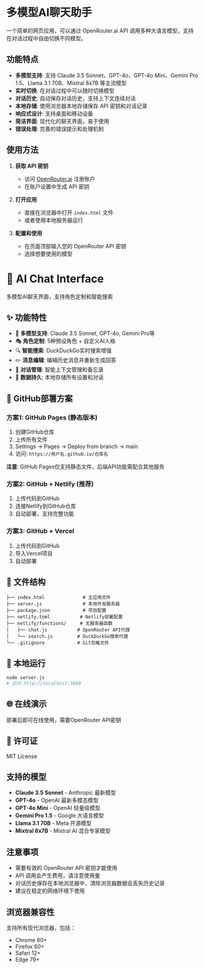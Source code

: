 # 多模型AI聊天助手

一个简单的网页应用，可以通过 OpenRouter.ai API 调用多种大语言模型，支持在对话过程中自由切换不同模型。

## 功能特点

- **多模型支持**: 支持 Claude 3.5 Sonnet、GPT-4o、GPT-4o Mini、Gemini Pro 1.5、Llama 3.1 70B、Mixtral 8x7B 等主流模型
- **实时切换**: 在对话过程中可以随时切换模型
- **对话历史**: 自动保存对话历史，支持上下文连续对话
- **本地存储**: 使用浏览器本地存储保存 API 密钥和对话记录
- **响应式设计**: 支持桌面和移动设备
- **简洁界面**: 现代化的聊天界面，易于使用
- **错误处理**: 完善的错误提示和处理机制

## 使用方法

1. **获取 API 密钥**
   - 访问 [OpenRouter.ai](https://openrouter.ai/) 注册账户
   - 在账户设置中生成 API 密钥

2. **打开应用**
   - 直接在浏览器中打开 `index.html` 文件
   - 或者使用本地服务器运行

3. **配置和使用**
   - 在页面顶部输入您的 OpenRouter API 密钥
   - 选择想要使用的模型

 # 🤖 AI Chat Interface

多模型AI聊天界面，支持角色定制和智能搜索

## ✨ 功能特性

- 🤖 **多模型支持**: Claude 3.5 Sonnet, GPT-4o, Gemini Pro等
- 🎭 **角色定制**: 5种预设角色 + 自定义AI人格
- 🔍 **智能搜索**: DuckDuckGo实时搜索增强
- ✏️ **消息编辑**: 编辑历史消息并重新生成回答
- 💬 **对话管理**: 智能上下文管理和备忘录
- 💾 **数据持久**: 本地存储所有设置和对话

## 🚀 GitHub部署方案

### 方案1: GitHub Pages (静态版本)
1. 创建GitHub仓库
2. 上传所有文件
3. Settings → Pages → Deploy from branch → main
4. 访问: `https://用户名.github.io/仓库名`

**注意**: GitHub Pages仅支持静态文件，后端API功能需配合其他服务

### 方案2: GitHub + Netlify (推荐)
1. 上传代码到GitHub
2. 连接Netlify到GitHub仓库
3. 自动部署，支持完整功能

### 方案3: GitHub + Vercel
1. 上传代码到GitHub  
2. 导入Vercel项目
3. 自动部署

## 📁 文件结构

```
├── index.html              # 主应用文件
├── server.js               # 本地开发服务器
├── package.json            # 项目配置
├── netlify.toml           # Netlify部署配置
├── netlify/functions/     # 无服务器函数
│   ├── chat.js           # OpenRouter API代理
│   └── search.js         # DuckDuckGo搜索代理
└── .gitignore            # Git忽略文件
```

## 🔧 本地运行

```bash
node server.js
# 访问 http://localhost:3000
```

## 🌐 在线演示

部署后即可在线使用，需要OpenRouter API密钥

## 📄 许可证

MIT License

## 支持的模型

- **Claude 3.5 Sonnet** - Anthropic 最新模型
- **GPT-4o** - OpenAI 最新多模态模型  
- **GPT-4o Mini** - OpenAI 轻量级模型
- **Gemini Pro 1.5** - Google 大语言模型
- **Llama 3.1 70B** - Meta 开源模型
- **Mixtral 8x7B** - Mistral AI 混合专家模型

## 注意事项

- 需要有效的 OpenRouter API 密钥才能使用
- API 调用会产生费用，请注意使用量
- 对话历史保存在本地浏览器中，清除浏览器数据会丢失历史记录
- 建议在稳定的网络环境下使用

## 浏览器兼容性

支持所有现代浏览器，包括：
- Chrome 60+
- Firefox 60+
- Safari 12+
- Edge 79+

